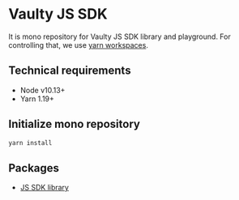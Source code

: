 # Vaulty JS SDK

It is mono repository for Vaulty JS SDK library and playground.
For controlling that, we use [yarn workspaces](https://yarnpkg.com/lang/en/docs/workspaces/).

## Technical requirements

 - Node v10.13+
 - Yarn 1.19+
 
## Initialize mono repository
 
 ```sh
 yarn install
 ```
 
## Packages

 - [JS SDK library](/packages/library/README.md)